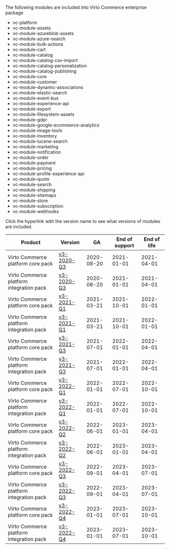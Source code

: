 
The following modules are included into Virto Commerce enterprise package

* vc-platform
* vc-module-assets
* vc-module-azureblob-assets
* vc-module-azure-search
* vc-module-bulk-actions
* vc-module-cart
* vc-module-catalog
* vc-module-catalog-csv-import
* vc-module-catalog-personalization
* vc-module-catalog-publishing
* vc-module-core
* vc-module-customer
* vc-module-dynamic-associations 
* vc-module-elastic-search
* vc-module-event-bus
* vc-module-experience-api
* vc-module-export
* vc-module-filesystem-assets 
* vc-module-gdpr
* vc-module-google-ecommerce-analytics
* vc-module-image-tools
* vc-module-inventory
* vc-module-lucene-search
* vc-module-marketing
* vc-module-notification
* vc-module-order
* vc-module-payment
* vc-module-pricing
* vc-module-profile-experience-api
* vc-module-quote
* vc-module-search
* vc-module-shipping
* vc-module-sitemaps
* vc-module-store
* vc-module-subscription
* vc-module-webhooks


Click the hyperlink with the version name to see what versions of modules are included.

| Product                                | Version     | GA       | End of support | End of life | 
|---------                               |---------    |----      | -------        | ----        | 
|Virto Commerce platform core pack       |[v3-2020-Q3](v3-2020-Q3.md) |2020-08-20|2021-01-01      |2021-04-01   | 
|Virto Commerce platform integration pack|[v3-2020-Q3](v3-2020-Q3.md)   |2020-08-20|2021-01-01      |2021-04-01   | 
|Virto Commerce platform core pack       |[v3-2021-Q1](v3-2021-Q1.md)   |2021-03-21|2021-10-01      |2022-01-01   | 
|Virto Commerce platform integration pack|[v3-2021-Q1](v3-2021-Q1.md)   |2021-03-21|2021-10-01      |2022-01-01   | 
|Virto Commerce platform core pack       |[v3-2021-Q3](v3-2021-Q3.md)   |2021-07-01|2022-01-01      |2022-04-01   | 
|Virto Commerce platform integration pack|[v3-2021-Q3](v3-2021-Q3.md)   |2021-07-01|2022-01-01      |2022-04-01   | 
|Virto Commerce platform core pack       |[v3-2022-Q1](v3-2022-Q1.md)   |2022-01-01|2022-07-01      |2022-10-01   | 
|Virto Commerce platform integration pack|[v3-2022-Q1](v3-2022-Q1.md)   |2022-01-01|2022-07-01      |2022-10-01   |
|Virto Commerce platform core pack       |[v3-2022-Q2](v3-2022-Q2.md)   |2022-06-01|2023-01-01      |2023-04-01   | 
|Virto Commerce platform integration pack|[v3-2022-Q2](v3-2022-Q2.md)   |2022-06-01|2023-01-01      |2023-04-01   |
|Virto Commerce platform core pack       |[v3-2022-Q3](v3-2022-Q3.md)   |2022-09-01|2023-04-01      |2023-07-01   | 
|Virto Commerce platform integration pack|[v3-2022-Q3](v3-2022-Q3.md)   |2022-09-01|2023-04-01      |2023-07-01   |
|Virto Commerce platform core pack       |[v3-2022-Q4](v3-2022-Q4.md)   |2023-01-01|2023-07-01      |2023-10-01   | 
|Virto Commerce platform integration pack|[v3-2022-Q4](v3-2022-Q4.md)   |2023-01-01|2023-07-01      |2023-10-01   |
